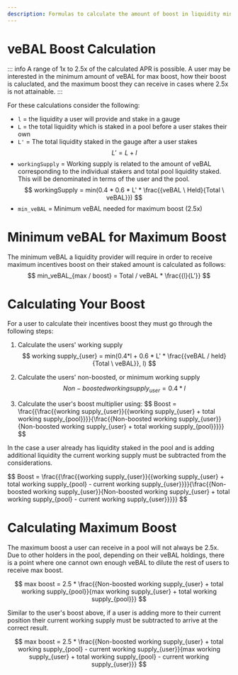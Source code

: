 ```yaml
---
description: Formulas to calculate the amount of boost in liquidity mining incentives a user will receive. This increases from holding veBAL, up to 2.5x. 
---
```


# veBAL Boost Calculation

::: info
A range of 1x to 2.5x of the calculated APR is possible. A user may be interested in the minimum amount of veBAL for max boost, how their boost is caluclated, and the maximum boost they can receive in cases where 2.5x is not attainable. 
:::

For these calculations consider the following: 


* `l` = the liquidity a user will provide and stake in a gauge
* `L` = the total liquidity which is staked in a pool before a user stakes their own
* `L'` = The total liquidity staked in the gauge after a user stakes 
$$ L' = L + l $$ 
* `workingSupply` = Working supply is related to the amount of veBAL corresponding to the individual stakers and total pool liquidity staked. This will be denominated in terms of the user and the pool.
$$ 
workingSupply = min(0.4 * 0.6 * L' * \frac{{veBAL \ Held}{Total \ veBAL}}) 
$$ 
* `min_veBAL` = Minimum veBAL needed for maximum boost (2.5x)

# Minimum veBAL for Maximum Boost
The minimum veBAL a liquidity provider will require in order to receive maximum incentives boost on their staked amount is calculated as follows:
$$ min_veBAL_{max / boost} = Total / veBAL * \frac{{l}{L'}} $$

# Calculating Your Boost
For a user to calculate their incentives boost they must go through the following steps:

1. Calculate the users' working supply
$$ working supply_{user} = min(0.4*l + 0.6 * L' * \frac{{veBAL / held}{Total \ veBAL}}, l) $$

2. Calculate the users' non-boosted, or minimum working supply
$$ Non-boosted working supply_{user} = 0.4 * l $$

3. Calculate the user's boost multiplier using:
$$ Boost = \frac{{\frac{{working supply_{user}}{{working supply_{user} + total working supply_{pool}}}}{\frac{{Non-boosted working supply_{user}}{Non-boosted working supply_{user} + total working supply_{pool}}}}} 
$$

In the case a user already has liquidity staked in the pool and is adding additional liquidity the current working supply must be subtracted from the considerations.

$$ Boost = \frac{{\frac{{working supply_{user}}{{working supply_{user} + total working supply_{pool} - current working supply_{user}}}}{\frac{{Non-boosted working supply_{user}}{Non-boosted working supply_{user} + total working supply_{pool} - current working supply_{user}}}}} $$

# Calculating Maximum Boost
The maximum boost a user can receive in a pool will not always be 2.5x. Due to other holders in the pool, depending on their veBAL holdings, there is a point where one cannot own enough veBAL to dilute the rest of users to receive max boost. 

$$ max boost = 2.5 * \frac{{Non-boosted working supply_{user} + total working supply_{pool}}{max working supply_{user} + total working supply_{pool}}} $$

Similar to the user's boost above, if a user is adding more to their current position their current working supply must be subtracted to arrive at the correct result.

$$ max boost = 2.5 * \frac{{Non-boosted working supply_{user} + total working supply_{pool} - current working supply_{user}}{max working supply_{user} + total working supply_{pool} - current working supply_{user}}} $$